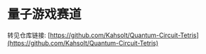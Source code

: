 # 量子游戏赛道

转见仓库链接: [https://github.com/Kahsolt/Quantum-Circuit-Tetris](https://github.com/Kahsolt/Quantum-Circuit-Tetris)
